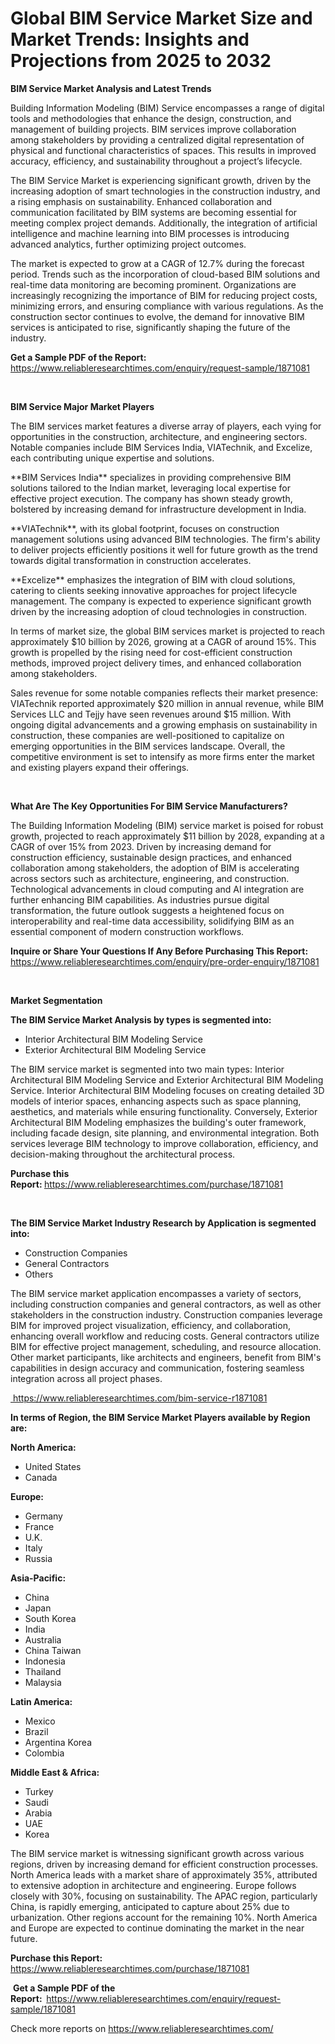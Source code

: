 <p><h1>Global BIM Service Market Size and Market Trends: Insights and Projections from 2025 to 2032</h1></p><p><strong>BIM Service Market Analysis and Latest Trends</strong></p>
<p><p>Building Information Modeling (BIM) Service encompasses a range of digital tools and methodologies that enhance the design, construction, and management of building projects. BIM services improve collaboration among stakeholders by providing a centralized digital representation of physical and functional characteristics of spaces. This results in improved accuracy, efficiency, and sustainability throughout a project’s lifecycle.</p><p>The BIM Service Market is experiencing significant growth, driven by the increasing adoption of smart technologies in the construction industry, and a rising emphasis on sustainability. Enhanced collaboration and communication facilitated by BIM systems are becoming essential for meeting complex project demands. Additionally, the integration of artificial intelligence and machine learning into BIM processes is introducing advanced analytics, further optimizing project outcomes.</p><p>The market is expected to grow at a CAGR of 12.7% during the forecast period. Trends such as the incorporation of cloud-based BIM solutions and real-time data monitoring are becoming prominent. Organizations are increasingly recognizing the importance of BIM for reducing project costs, minimizing errors, and ensuring compliance with various regulations. As the construction sector continues to evolve, the demand for innovative BIM services is anticipated to rise, significantly shaping the future of the industry.</p></p>
<p><strong>Get a Sample PDF of the Report:&nbsp;</strong> <a href="https://www.reliableresearchtimes.com/enquiry/request-sample/1871081?utm_campaign=3055&utm_medium=2&utm_source=Github&utm_content=ia&utm_term=11032025&utm_id=bim-service">https://www.reliableresearchtimes.com/enquiry/request-sample/1871081</a></p>
<p>&nbsp;</p>
<p><strong>BIM Service Major Market Players</strong></p>
<p><p>The BIM services market features a diverse array of players, each vying for opportunities in the construction, architecture, and engineering sectors. Notable companies include BIM Services India, VIATechnik, and Excelize, each contributing unique expertise and solutions.</p><p>**BIM Services India** specializes in providing comprehensive BIM solutions tailored to the Indian market, leveraging local expertise for effective project execution. The company has shown steady growth, bolstered by increasing demand for infrastructure development in India.</p><p>**VIATechnik**, with its global footprint, focuses on construction management solutions using advanced BIM technologies. The firm's ability to deliver projects efficiently positions it well for future growth as the trend towards digital transformation in construction accelerates.</p><p>**Excelize** emphasizes the integration of BIM with cloud solutions, catering to clients seeking innovative approaches for project lifecycle management. The company is expected to experience significant growth driven by the increasing adoption of cloud technologies in construction.</p><p>In terms of market size, the global BIM services market is projected to reach approximately $10 billion by 2026, growing at a CAGR of around 15%. This growth is propelled by the rising need for cost-efficient construction methods, improved project delivery times, and enhanced collaboration among stakeholders.</p><p>Sales revenue for some notable companies reflects their market presence: VIATechnik reported approximately $20 million in annual revenue, while BIM Services LLC and Tejjy have seen revenues around $15 million. With ongoing digital advancements and a growing emphasis on sustainability in construction, these companies are well-positioned to capitalize on emerging opportunities in the BIM services landscape. Overall, the competitive environment is set to intensify as more firms enter the market and existing players expand their offerings.</p></p>
<p>&nbsp;</p>
<p><strong>What Are The Key Opportunities For BIM Service Manufacturers?</strong></p>
<p><p>The Building Information Modeling (BIM) service market is poised for robust growth, projected to reach approximately $11 billion by 2028, expanding at a CAGR of over 15% from 2023. Driven by increasing demand for construction efficiency, sustainable design practices, and enhanced collaboration among stakeholders, the adoption of BIM is accelerating across sectors such as architecture, engineering, and construction. Technological advancements in cloud computing and AI integration are further enhancing BIM capabilities. As industries pursue digital transformation, the future outlook suggests a heightened focus on interoperability and real-time data accessibility, solidifying BIM as an essential component of modern construction workflows.</p></p>
<p><strong>Inquire or Share Your Questions If Any Before Purchasing This Report:</strong> <a href="https://www.reliableresearchtimes.com/enquiry/pre-order-enquiry/1871081?utm_campaign=3055&utm_medium=2&utm_source=Github&utm_content=ia&utm_term=11032025&utm_id=bim-service">https://www.reliableresearchtimes.com/enquiry/pre-order-enquiry/1871081</a></p>
<p>&nbsp;</p>
<p><strong>Market Segmentation</strong></p>
<p><strong>The BIM Service Market Analysis by types is segmented into:</strong></p>
<p><ul><li>Interior Architectural BIM Modeling Service</li><li>Exterior Architectural BIM Modeling Service</li></ul></p>
<p><p>The BIM service market is segmented into two main types: Interior Architectural BIM Modeling Service and Exterior Architectural BIM Modeling Service. Interior Architectural BIM Modeling focuses on creating detailed 3D models of interior spaces, enhancing aspects such as space planning, aesthetics, and materials while ensuring functionality. Conversely, Exterior Architectural BIM Modeling emphasizes the building's outer framework, including facade design, site planning, and environmental integration. Both services leverage BIM technology to improve collaboration, efficiency, and decision-making throughout the architectural process.</p></p>
<p><strong>Purchase this Report:&nbsp;</strong><a href="https://www.reliableresearchtimes.com/purchase/1871081?utm_campaign=3055&utm_medium=2&utm_source=Github&utm_content=ia&utm_term=11032025&utm_id=bim-service">https://www.reliableresearchtimes.com/purchase/1871081</a></p>
<p>&nbsp;</p>
<p><strong>The BIM Service Market Industry Research by Application is segmented into:</strong></p>
<p><ul><li>Construction Companies</li><li>General Contractors</li><li>Others</li></ul></p>
<p><p>The BIM service market application encompasses a variety of sectors, including construction companies and general contractors, as well as other stakeholders in the construction industry. Construction companies leverage BIM for improved project visualization, efficiency, and collaboration, enhancing overall workflow and reducing costs. General contractors utilize BIM for effective project management, scheduling, and resource allocation. Other market participants, like architects and engineers, benefit from BIM's capabilities in design accuracy and communication, fostering seamless integration across all project phases.</p></p>
<p><a href="https://www.reliableresearchtimes.com/bim-service-r1871081?utm_campaign=3055&utm_medium=2&utm_source=Github&utm_content=ia&utm_term=11032025&utm_id=bim-service">&nbsp;https://www.reliableresearchtimes.com/bim-service-r1871081</a></p>
<p><strong>In terms of Region, the BIM Service Market Players available by Region are:</strong></p>
<p>
    <p> <strong> North America: </strong>
        <ul>
            <li>United States</li>
            <li>Canada</li>
        </ul>
        </p> 
    <p> <strong> Europe: </strong>
        <ul>
            <li>Germany</li>
            <li>France</li>
            <li>U.K.</li>
            <li>Italy</li>
            <li>Russia</li>
        </ul>
        </p> 
    <p> <strong> Asia-Pacific: </strong>
        <ul>
            <li>China</li>
            <li>Japan</li>
            <li>South Korea</li>
            <li>India</li>
            <li>Australia</li>
            <li>China Taiwan</li>
            <li>Indonesia</li>
            <li>Thailand</li>
            <li>Malaysia</li>
        </ul>
        </p> 
    <p> <strong> Latin America: </strong>
        <ul>
            <li>Mexico</li>
            <li>Brazil</li>
            <li>Argentina Korea</li>
            <li>Colombia</li>
        </ul>
        </p> 
    <p> <strong> Middle East & Africa: </strong>
        <ul>
            <li>Turkey</li>
            <li>Saudi</li>
            <li>Arabia</li>
            <li>UAE</li>
            <li>Korea</li>
        </ul>
    </p>
    </p>
<p><p>The BIM service market is witnessing significant growth across various regions, driven by increasing demand for efficient construction processes. North America leads with a market share of approximately 35%, attributed to extensive adoption in architecture and engineering. Europe follows closely with 30%, focusing on sustainability. The APAC region, particularly China, is rapidly emerging, anticipated to capture about 25% due to urbanization. Other regions account for the remaining 10%. North America and Europe are expected to continue dominating the market in the near future.</p></p>
<p><strong>Purchase this Report: </strong><a href="https://www.reliableresearchtimes.com/purchase/1871081?utm_campaign=3055&utm_medium=2&utm_source=Github&utm_content=ia&utm_term=11032025&utm_id=bim-service">https://www.reliableresearchtimes.com/purchase/1871081</a></p>
<p>&nbsp;<strong>Get a Sample PDF of the Report:&nbsp;&nbsp;</strong><a href="https://www.reliableresearchtimes.com/enquiry/request-sample/1871081?utm_campaign=3055&utm_medium=2&utm_source=Github&utm_content=ia&utm_term=11032025&utm_id=bim-service">https://www.reliableresearchtimes.com/enquiry/request-sample/1871081</a></p>
<p><strong></strong></p>
<p>Check more reports on <a href="https://www.reliableresearchtimes.com/?utm_campaign=3055&utm_medium=2&utm_source=Github&utm_content=ia&utm_term=11032025&utm_id=bim-service">https://www.reliableresearchtimes.com/</a></p>